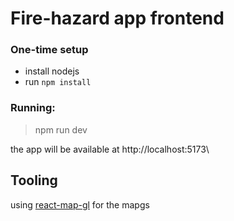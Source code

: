 # Fire-hazard app frontend

### One-time setup

- install nodejs
- run `npm install`

### Running:

> npm run dev

the app will be available at http://localhost:5173\

## Tooling

using [react-map-gl](https://visgl.github.io/react-map-gl/) for the mapgs
